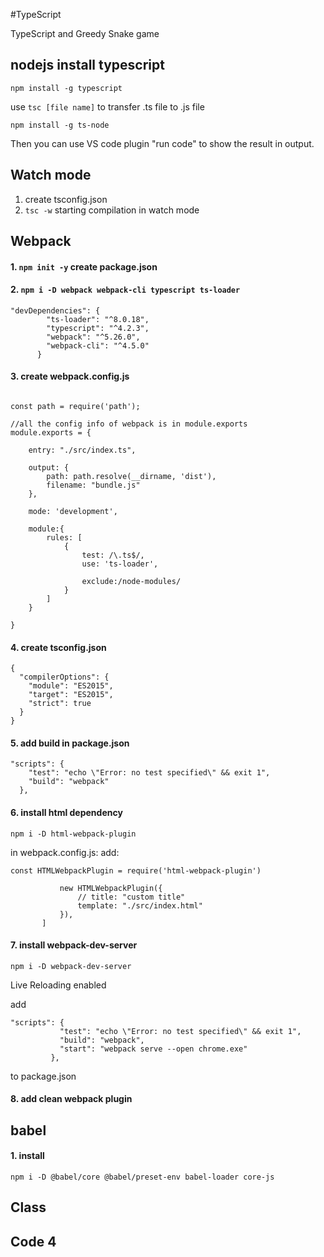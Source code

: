 #TypeScript

TypeScript and Greedy Snake game

## nodejs install typescript
```npm install -g typescript```

use ```tsc [file name]``` to transfer .ts file to .js file

```npm install -g ts-node```

Then you can use VS code plugin "run code" to show the result in output.

## Watch mode

1. create tsconfig.json
2. ```tsc -w``` starting compilation in watch mode

## Webpack
#### 1. ```npm init -y``` create package.json
#### 2. ``npm i -D webpack webpack-cli typescript ts-loader``
  
    
   ```
   "devDependencies": {
           "ts-loader": "^8.0.18",
           "typescript": "^4.2.3",
           "webpack": "^5.26.0",
           "webpack-cli": "^4.5.0"
         }
   ```
#### 3. create webpack.config.js
```

const path = require('path');

//all the config info of webpack is in module.exports
module.exports = {

    entry: "./src/index.ts",

    output: {
        path: path.resolve(__dirname, 'dist'),
        filename: "bundle.js"
    },

    mode: 'development',

    module:{
        rules: [
            {
                test: /\.ts$/,
                use: 'ts-loader',

                exclude:/node-modules/
            }
        ]
    }

}
```
#### 4. create tsconfig.json
```
{
  "compilerOptions": {
    "module": "ES2015",
    "target": "ES2015",
    "strict": true
  }
}
```
#### 5. add build in package.json
```
"scripts": {
    "test": "echo \"Error: no test specified\" && exit 1",
    "build": "webpack"
  },
```

#### 6. install html dependency

```npm i -D html-webpack-plugin```

in webpack.config.js:
add:

```const HTMLWebpackPlugin = require('html-webpack-plugin')```

```plugins: [
           new HTMLWebpackPlugin({
               // title: "custom title"
               template: "./src/index.html"
           }),
       ]
```

#### 7. install webpack-dev-server
```npm i -D webpack-dev-server```

Live Reloading enabled

add 
```
"scripts": {
           "test": "echo \"Error: no test specified\" && exit 1",
           "build": "webpack",
           "start": "webpack serve --open chrome.exe"
         },
``` 
to package.json

#### 8. add clean webpack plugin

## babel
#### 1. install
```npm i -D @babel/core @babel/preset-env babel-loader core-js```


## Class

## Code 4
